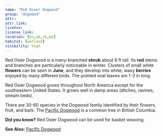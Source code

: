 ```yaml
---
name: "Red Osier Dogwood"
group: "dogwood"
attr: 
attr_link: 
license: 
license_link: 
location: [bc,ab,sk,mb]
habitat: [wetland]
visibility: high 
---
```

Red Osier Dogwood is a many-branched **shrub** about 6 ft tall. Its **red** stems and branches are particularly noticeable in winter. Clusters of small white **flowers** can be seen in **June**, and they develop into white, waxy **berries** enjoyed by many different birds. The pointed oval leaves are 1-3 in long.

Red Osier Dogwood grows throughout North America except for the southeastern United States. It grows well in damp areas (ditches, ravines, stream beds).

There are 30-60 species in the Dogwood family identified by their flowers, fruit, and bark. The [Pacific Dogwood](/trees/pacdog) is a common tree in British Columbia.

**Did you know?** Red Osier Dogwood can be used for basket weaving.

<!-- generated, do not edit -->
**See Also:**
[Pacific Dogwood](/trees/pacdog)
